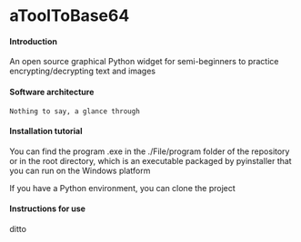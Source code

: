 # aToolToBase64

#### Introduction
An open source graphical Python widget for semi-beginners to practice encrypting/decrypting text and images

#### Software architecture
    Nothing to say, a glance through

#### Installation tutorial

You can find the program .exe in the ./File/program folder of the repository or in the root directory, which is an executable packaged by pyinstaller that you can run on the Windows platform
    
If you have a Python environment, you can clone the project

#### Instructions for use

ditto

